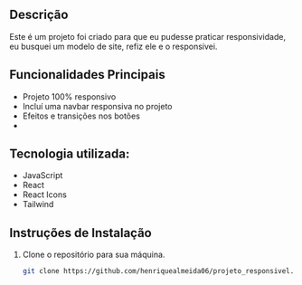 ## Descrição

Este é um projeto foi criado para que eu pudesse praticar responsividade, eu busquei um modelo de site, refiz ele e o responsivei.

## Funcionalidades Principais

- Projeto 100% responsivo
- Incluí uma navbar responsiva no projeto
- Efeitos e transições nos botões
- 

## Tecnologia utilizada:
- JavaScript
- React 
- React Icons
- Tailwind


## Instruções de Instalação

1. Clone o repositório para sua máquina.
   ```bash
   git clone https://github.com/henriquealmeida06/projeto_responsivel.git
